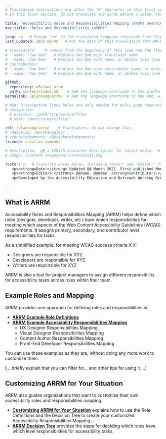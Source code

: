 ```yaml
---
# Translation instructions are after the "#" character in this first section. They are comments that do not show up in the web page. You do not need to translate the instructions after #.
# In this first section, do not translate the words before a colon. For example, do not translate "title:". Do translate the text after "title:".

title: "Accessibility Roles and Responsibilities Mapping (ARRM) Overview"
nav_title: "Roles and Responsibilities (ARRM)" 

lang: en   # Change "en" to the translated-language shortcode from https://www.iana.org/assignments/language-subtag-registry/language-subtag-registry
last_updated: 2021-@@-@@   # Put the date of this translation YYYY-MM-DD (with month in the middle)

# translators:    # remove from the beginning of this line and the lines below: "# " (the hash sign and the space)
# - name: "Jan Doe"   # Replace Jan Doe with translator name
# - name: "Jan Doe"   # Replace Jan Doe with name, or delete this line if not multiple translators
# contributors:
# - name: "Jan Doe"   # Replace Jan Doe with contributor name, or delete this line if none
# - name: "Jan Doe"   # Replace Jan Doe with name, or delete this line if not multiple contributors

github:
  repository: w3c/wai-arrm
  path: content/index.md    # Add the language shortcode to the middle of the filename, for example: content/index.fr.md
permalink: /planning/arrm/  # Add the language shortcode to the end, with no slash at end, for example: /planning/arrm/fr

# NEW: 3 navigation lines below are only needed for multi-page resources where you have previous and next at the bottom. If so, un-comment them; otherwise delete these lines.
# navigation:
  # previous: /path/to/previous/file/
  # next: /path/to/next/file/

ref: /planning/arrm/    # Translators, do not change this
# changelog: /@@/changelog/
# acknowledgements: /@@/acknowledgements/
license: creative-commons

# description:  @@ a 150ish-character-description for social media   # translate the description
# image: /content-images/wai-arrm/social.png

footer: >   # Translate words below, including "Date:" and "Editor:" Translate the Working Group name. Leave the Working Group acronym in English. Do *not* change the dates in the footer below.
   <p><strong>Date:</strong> Updated @@ Month 2021. First published Month 20@@. <!-- CHANGELOG. --></p>
   <p><strong>Editors:</strong> @@name, @@name. <strong>Contributors:</strong> @@name, @@name, and <a href=”https://www.w3.org/groups/wg/@@wg/participants”>participants of the @@WG</a>.<!-- ACKNOWLEDGEMENTS lists additional contributors. --></p>
   <p>Developed by the Accessibility Education and Outreach Working Group (<a href="http://www.w3.org/WAI/EO/">EOWG</a>).</p>

---
```


## What is ARRM

Accessibility Roles and Responsibilities Mapping (ARRM) helps define which roles (designer, developer, writer, etc.) have which responsibilities for meeting which aspects of the Web Content Accessibility Guidelines (WCAG) requirements. It assigns primary, secondary, and contributor level responsibilities for tasks.

As a simplified example, for meeting WCAG success criteria X.X:
* Designers are responsible for XYZ
* Developers are responsible for XYZ
* Writers are responsible for XYZ

ARRM is also a tool for project managers to assign different responsibility for accessibility tasks across roles within their team.

## Example Roles and Mapping

ARRM provides one approach for defining roles and responsibilities in:
* **[ARRM Example Role Definitions](https://www@@)**
* **[ARRM Example Accessibility Responsibilities Mapping](https://www@@)**
  * UX Designer Responsibilities Mapping
  * Visual Designer Responsibilities Mapping
  * Content Author Responsibilities Mapping
  * Front-End Developer Responsibilities Mapping

You can use these examples as they are, without doing any more work to customize them.

[… briefly explain that you can filter for… and other tips for using it …]

## Customizing ARRM for Your Situation

ARRM also guides organizations that want to customize their own accessibility roles and responsibilities mapping.
* **[Customizing ARRM for Your Situation](https://www@@)** explains how to use the Role Definitions and the Decision Tree to create your customized Accessibility Responsibilities Mapping.
* **[ARRM Decision Tree](https://www@@)** provides the steps for deciding which roles have which level responsibilities for accessibility tasks.
